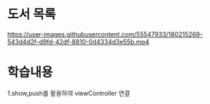 # 도서 목록 


https://user-images.githubusercontent.com/55547933/180215269-543d4d2f-d9fd-42df-8810-0d4334d3e55b.mp4


# 학습내용  
1.show,push를 활용하여 viewController 연결

